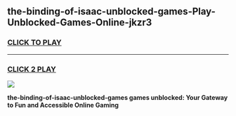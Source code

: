 
## the-binding-of-isaac-unblocked-games-Play-Unblocked-Games-Online-jkzr3
<h3>
<a href="https://premium76.site?title=the-binding-of-isaac-unblocked-games&ref=25A">CLICK TO PLAY</a></h3>
<hr>

<h3>
<a href="https://premium76.site?title=the-binding-of-isaac-unblocked-games&ref=25A">CLICK 2 PLAY</a>
  
</h3>

<a href="https://premium76.site?title=the-binding-of-isaac-unblocked-games&ref=25A"><img src="https://clearcache.store/games.png"></a>


**the-binding-of-isaac-unblocked-games games unblocked: Your Gateway to Fun and Accessible Online Gaming**
